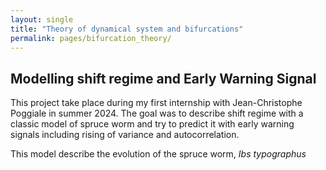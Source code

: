 ```yaml
---
layout: single
title: "Theory of dynamical system and bifurcations"
permalink: pages/bifurcation_theory/
---
```


<!-- Load MathJax -->
<script src="https://polyfill.io/v3/polyfill.min.js?features=es6"></script>
<script id="MathJax-script" async
  src="https://cdn.jsdelivr.net/npm/mathjax@3/es5/tex-mml-chtml.js">
</script>

## Modelling shift regime and Early Warning Signal

This project take place during my first internship with Jean-Christophe Poggiale in summer 2024. The goal was to describe shift regime with a classic model of spruce worm and try to predict it with early warning signals including rising of variance and autocorrelation.

This model describe the evolution of the spruce worm, *Ibs typographus*
